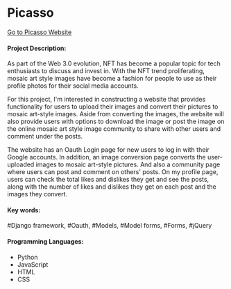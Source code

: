 # Picasso 

[Go to Picasso Website](http://picassofamily.com/)

#### Project Description: 
As part of the Web 3.0 evolution, NFT has become a popular topic for tech enthusiasts to discuss and invest in. With the NFT trend proliferating, mosaic art style images have become a fashion for people to use as their profile photos for their social media accounts. 

For this project, I'm interested in constructing a website that provides functionality for users to upload their images and convert their pictures to mosaic art-style images. Aside from converting the images, the website will also provide users with options to download the image or post the image on the online mosaic art style image community to share with other users and comment under the posts.

The website has an Oauth Login page for new users to log in with their Google accounts. In addition, an image conversion page converts the user-uploaded images to mosaic art-style pictures. And also a community page where users can post and comment on others' posts. On my profile page, users can check the total likes and dislikes they get and see the posts, along with the number of likes and dislikes they get on each post and the images they convert. 

#### Key words:
#Django framework, #Oauth, #Models, #Model forms, #Forms, #jQuery

#### Programming Languages:
- Python
- JavaScript 
- HTML
- CSS


